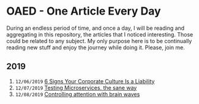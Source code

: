 # OAED - One Article Every Day  

During an endless period of time, and once a day, I will be reading and aggregating in this repository, the articles that I noticed interesting. Those could be related to any subject. My only purpose here is to be continually reading new stuff and enjoy the journey while doing it. Please, join me.

## 2019

1. `12/06/2019` [6 Signs Your Corporate Culture Is a Liability](2019/6_Signs_Your_Corporate_Culture_Is_a_Liability.md)
2. `12/07/2019` [Testing Microservices, the sane way](2019/Testing_Microservices_the_sane_way.md)
3. `12/08/2019` [Controlling attention with brain waves](2019/Controlling_attention_with_brain_waves.md)